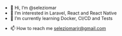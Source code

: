 - 👋 Hi, I’m @seleziomar
- 👀 I’m interested in Laravel, React and React Native
- 🌱 I’m currently learning Docker, CI/CD and Tests
<!-- - 💞️ I’m looking to collaborate on ... -->
- 📫 How to reach me seleziomarjr@gmail.com

<!---
seleziomar/seleziomar is a ✨ special ✨ repository because its `README.md` (this file) appears on your GitHub profile.
You can click the Preview link to take a look at your changes.
--->
